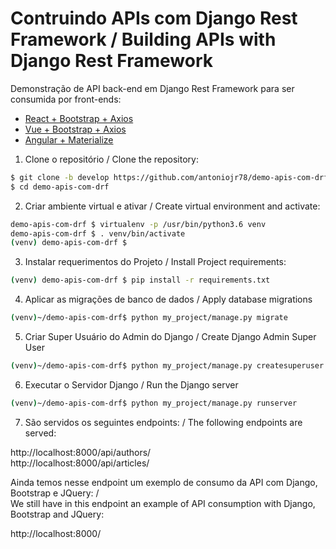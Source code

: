 # Contruindo APIs com Django Rest Framework / Building APIs with Django Rest Framework
Demonstração de API back-end em Django Rest Framework para ser consumida por front-ends:  

* [React + Bootstrap + Axios](https://github.com/antoniojr78/demo-apis-com-drf-react-ui)  
* [Vue + Bootstrap + Axios](https://github.com/antoniojr78/demo-apis-com-drf-vue-ui)  
* [Angular + Materialize](https://github.com/antoniojr78/demo-apis-com-drf-angular-ui)

1. Clone o repositório / Clone the repository: 
```bash
$ git clone -b develop https://github.com/antoniojr78/demo-apis-com-drf.git  
$ cd demo-apis-com-drf
```  

2. Criar ambiente virtual e ativar / Create virtual environment and activate: 
```bash
demo-apis-com-drf $ virtualenv -p /usr/bin/python3.6 venv  
demo-apis-com-drf $ . venv/bin/activate
(venv) demo-apis-com-drf $ 
```  

3. Instalar requerimentos do Projeto / Install Project requirements: 
```bash
(venv) demo-apis-com-drf $ pip install -r requirements.txt
```  

4. Aplicar as migrações de banco de dados / Apply database migrations
```bash
(venv)~/demo-apis-com-drf$ python my_project/manage.py migrate
```
5. Criar Super Usuário do Admin do Django / Create Django Admin Super User
```bash
(venv)~/demo-apis-com-drf$ python my_project/manage.py createsuperuser
```
6. Executar o Servidor Django / Run the Django server
```bash
(venv)~/demo-apis-com-drf$ python my_project/manage.py runserver
```  

7. São servidos os seguintes endpoints: / The following endpoints are served:  

http://localhost:8000/api/authors/  
http://localhost:8000/api/articles/  

Ainda temos nesse endpoint um exemplo de consumo da API com Django, Bootstrap e JQuery: /  
We still have in this endpoint an example of API consumption with Django, Bootstrap and JQuery:  

http://localhost:8000/